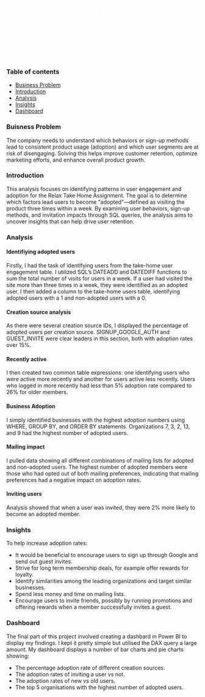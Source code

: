 <h1 align="center" style="color:#FFFFFF; font-family: 'Arial', sans-serif;">Relax user engagement analysis</h1> <p align="left" style="color:#FFFFFF; font-family: 'Verdana', sans-serif;"><b>Key Findings: The analysis revealed that the top two creation sources were responsible for the majority of adopted users. Additionally, users who logged in more recently tended had a far lower adoption rate. Further investigation identified key businesses with the highest number of adopted members. Mailing lists had no impact on user adoption, while inviting users showed a marginally higher rate of adoption.</b> </p>

### Table of contents
- [Business Problem](#business-problem)
- [Introduction](#introduction)
- [Analysis](#analysis)
- [Insights](#insights)
- [Dashboard](#dashboard)

### Buisness Problem
The company needs to understand which behaviors or sign-up methods lead to consistent product usage (adoption) and which user segments are at risk of disengaging. Solving this helps improve customer retention, optimize marketing efforts, and enhance overall product growth.

### Introduction
This analysis focuses on identifying patterns in user engagement and adoption for the Relax Take Home Assignment. The goal is to determine which factors lead users to become "adopted"—defined as visiting the product three times within a week. By examining user behaviors, sign-up methods, and invitation impacts through SQL queries, the analysis aims to uncover insights that can help drive user retention.

### Analysis

#### Identifiying adopted users
Firstly, I had the task of identifying users from the take-home user engagement table. I utilized SQL’s DATEADD and DATEDIFF functions to sum the total number of visits for users in a week. If a user had visited the site more than three times in a week, they were identified as an adopted user. I then added a column to the take-home users table, identifying adopted users with a 1 and non-adopted users with a 0.

#### Creation source analysis
As there were several creation source IDs, I displayed the percentage of adopted users per creation source. SIGNUP_GOOGLE_AUTH and GUEST_INVITE were clear leaders in this section, both with adoption rates over 15%.

#### Recently active
I then created two common table expressions: one identifying users who were active more recently and another for users active less recently. Users who logged in more recently had less than 5% adoption rate compared to 26% for older members.

#### Business Adoption
I simply identified businesses with the highest adoption numbers using WHERE, GROUP BY, and ORDER BY statements. Organizations 7, 3, 2, 13, and 9 had the highest number of adopted users.

#### Mailing impact
I pulled data showing all different combinations of mailing lists for adopted and non-adopted users. The highest number of adopted members were those who had opted out of both mailing preferences, indicating that mailing preferences had a negative impact on adoption rates.

#### Inviting users
Analysis showed that when a user was invited, they were 2% more likely to become an adopted member.

### Insights
To help increase adoption rates:
- It would be beneficial to encourage users to sign up through Google and send out guest invites.
- Strive for long term membership deals, for example offer rewards for loyalty.
- Identify similarities among the leading organizations and target similar businesses.
- Spend less money and time on mailing lists.
- Encourage users to invite friends, possibly by running promotions and offering rewards when a member successfully invites a guest.

### Dashboard
The final part of this project involved creating a dashbard in Power BI to display my findings. I kept it pretty simple but utilised the DAX query a large amount. My dashboard displays a number of bar charts and pie charts showing:

- The percentage adoption rate of different creation sources.
- The adoption rates of inviting a user vs not.
- The adoption rates of new vs old users.
- The top 5 organisations with the highest number of adopted users.




